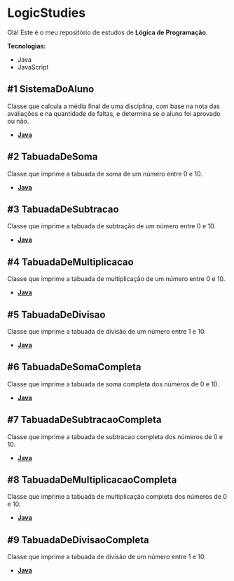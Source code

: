 # LogicStudies

Olá! Este é o meu repositório de estudos de **Lógica de Programação**.

**Tecnologias:**

* Java
* JavaScript

## #1 SistemaDoAluno

Classe que calcula a média final de uma disciplina, com base na nota das avaliações e na quantidade de faltas, e determina se o aluno foi aprovado ou não.

* [**Java**](https://github.com/JesseLopesTI/LogicStudies/blob/master/Java/SistemaDoAluno.java)

## #2 TabuadaDeSoma

Classe que imprime a tabuada de soma de um número entre 0 e 10.

* [**Java**](https://github.com/JesseLopesTI/LogicStudies/blob/master/Java/TabuadaDeSoma.java)

## #3 TabuadaDeSubtracao

Classe que imprime a tabuada de subtração de um número entre 0 e 10.

* [**Java**](https://github.com/JesseLopesTI/LogicStudies/blob/master/Java/TabuadaDeSubtracao.java)

## #4 TabuadaDeMultiplicacao

Classe que imprime a tabuada de multiplicação de um número entre 0 e 10.

* [**Java**](https://github.com/JesseLopesTI/LogicStudies/blob/master/Java/TabuadaDeMultiplicacao.java)

## #5 TabuadaDeDivisao

Classe que imprime a tabuada de divisão de um número entre 1 e 10.

* [**Java**](https://github.com/JesseLopesTI/LogicStudies/blob/master/Java/TabuadaDeDivisao.java)

## #6 TabuadaDeSomaCompleta

Classe que imprime a tabuada de soma completa dos números de 0 e 10.

* [**Java**](https://github.com/JesseLopesTI/LogicStudies/blob/master/Java/TabuadaDeSomaCompleta.java)

## #7 TabuadaDeSubtracaoCompleta

Classe que imprime a tabuada de subtracao completa dos números de 0 e 10.

* [**Java**](https://github.com/JesseLopesTI/LogicStudies/blob/master/Java/TabuadaDeSubtracaoCompleta.java)

## #8 TabuadaDeMultiplicacaoCompleta

Classe que imprime a tabuada de multiplicação completa dos números de 0 e 10.

* [**Java**](https://github.com/JesseLopesTI/LogicStudies/blob/master/Java/TabuadaDeMultiplicacaoCompleta.java)

## #9 TabuadaDeDivisaoCompleta

Classe que imprime a tabuada de divisão de um número entre 1 e 10.

* [**Java**](https://github.com/JesseLopesTI/LogicStudies/blob/master/Java/TabuadaDeDivisaoCompleta.java)
